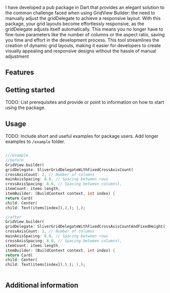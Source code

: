 <!--
This README describes the package. If you publish this package to pub.dev,
this README's contents appear on the landing page for your package.

For information about how to write a good package README, see the guide for
[writing package pages](https://dart.dev/guides/libraries/writing-package-pages).

For general information about developing packages, see the Dart guide for
[creating packages](https://dart.dev/guides/libraries/create-library-packages)
and the Flutter guide for
[developing packages and plugins](https://flutter.dev/developing-packages).
-->

I have developed a pub package in Dart that provides an elegant solution to the common challenge
faced when using
GridView Builder: the need to manually adjust the gridDelegate to achieve a responsive layout.
With this package, your grid layouts become effortlessly responsive, as the gridDelegate adjusts
itself automatically.
This means you no longer have to fine-tune parameters like the number of columns or the aspect
ratio,
saving you time and effort in the development process.
This tool streamlines the creation of dynamic grid layouts, making it easier for developers to
create visually appealing and responsive designs without the hassle of manual adjustment

## Features


## Getting started

TODO: List prerequisites and provide or point to information on how to
start using the package.

## Usage

TODO: Include short and useful examples for package users. Add longer examples
to `/example` folder.

```dart

///Example
//before
GridView.builder(
gridDelegate: SliverGridDelegateWithFixedCrossAxisCount(
crossAxisCount: 2, // Number of columns
mainAxisSpacing: 8.0, // Spacing between rows
crossAxisSpacing: 8.0, // Spacing between columns),
itemCount: items.length,
itemBuilder: (BuildContext context, int index) {
return Card(
child: Center(
child: Text(items[index]),),); },);

//after
GridView.builder(
gridDelegate: SliverGridDelegateWithFixedCrossAxisCountAndFixedHeight(
crossAxisCount: 2, // Number of columns
mainAxisSpacing: 8.0, // Spacing between rows
crossAxisSpacing: 8.0, // Spacing between columns),
itemCount: items.length,
itemBuilder: (BuildContext context, int index) {
return Card(
child: Center(
child: Text(items[index]),),); },);



```

## Additional information

